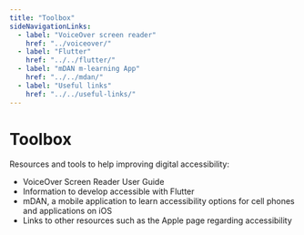 ```yaml
---
title: "Toolbox"
sideNavigationLinks:
  - label: "VoiceOver screen reader"
    href: "../voiceover/"
  - label: "Flutter"
    href: "../../flutter/"
  - label: "mDAN m-learning App"
    href: "../../mdan/"
  - label: "Useful links"
    href: "../../useful-links/"
---
```


# Toolbox

Resources and tools to help improving digital accessibility:

- VoiceOver Screen Reader User Guide
- Information to develop accessible with Flutter
- mDAN, a mobile application to learn accessibility options for cell phones and applications on iOS
- Links to other resources such as the Apple page regarding accessibility
